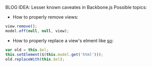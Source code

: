 BLOG IDEA:  Lesser known caveates in Backbone.js
Possible topics:

- How to properly remove views:

```javascript
view.remove();
model.off(null, null, view);
```

- How to properly replace a view's elment like [so](https://github.com/documentcloud/backbone/issues/1639):

```javascript
var old = this.$el;
this.setElement($(this.model.get('html')));
old.replaceWith(this.$el);
```
